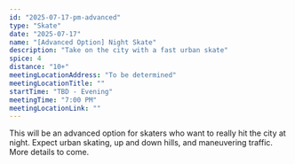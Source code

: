 ```yaml
---
id: "2025-07-17-pm-advanced"
type: "Skate"
date: "2025-07-17"
name: "[Advanced Option] Night Skate"
description: "Take on the city with a fast urban skate"
spice: 4
distance: "10+"
meetingLocationAddress: "To be determined"
meetingLocationTitle: ""
startTime: "TBD - Evening"
meetingTime: "7:00 PM"
meetingLocationLink: ""
---
```


This will be an advanced option for skaters who want to really hit the city at night.
Expect urban skating, up and down hills, and maneuvering traffic. More details to come.